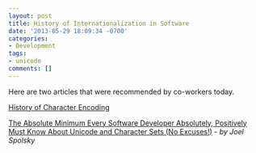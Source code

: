 ```yaml
---
layout: post
title: History of Internationalization in Software
date: '2013-05-29 18:09:34 -0700'
categories:
- Development
tags:
- unicode
comments: []
---
```

Here are two articles that were recommended by co-workers today.

<a href="http://www.tbray.org/ongoing/When/200x/2003/04/26/UTF" target="_blank">History of Character Encoding</a>

<a href="http://www.joelonsoftware.com/articles/Unicode.html" target="_blank">The Absolute Minimum Every Software Developer Absolutely, Positively Must Know About Unicode and Character Sets (No Excuses!)</a> - <em id="__mceDel">by Joel Spolsky</em>

